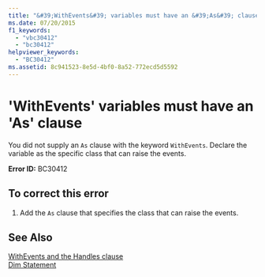 ```yaml
---
title: "&#39;WithEvents&#39; variables must have an &#39;As&#39; clause"
ms.date: 07/20/2015
f1_keywords: 
  - "vbc30412"
  - "bc30412"
helpviewer_keywords: 
  - "BC30412"
ms.assetid: 8c941523-8e5d-4bf0-8a52-772ecd5d5592
---
```

# &#39;WithEvents&#39; variables must have an &#39;As&#39; clause
You did not supply an `As` clause with the keyword `WithEvents`. Declare the variable as the specific class that can raise the events.  
  
 **Error ID:** BC30412  
  
## To correct this error  
  
1.  Add the `As` clause that specifies the class that can raise the events.  
  
## See Also  
 [WithEvents and the Handles clause](~/docs/visual-basic/programming-guide/language-features/events/index.md#withevents-and-the-handles-clause)  
 [Dim Statement](../../visual-basic/language-reference/statements/dim-statement.md)
